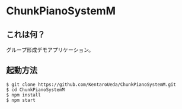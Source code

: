 # ChunkPianoSystemM

## これは何？

グループ形成デモアプリケーション。

## 起動方法

```shell
$ git clone https://github.com/KentaroUeda/ChunkPianoSystemM.git
$ cd ChunkPianoSystemM
$ npm install
$ npm start
```
